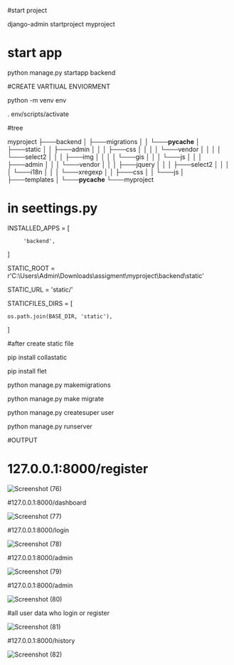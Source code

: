 #start project 

django-admin startproject myproject

# start app 

python manage.py startapp backend

#CREATE VARTIUAL ENVIORMENT

python -m venv env

. env/scripts/activate

#tree

myproject
├───backend
│   ├───migrations
│   │   └───__pycache__
│   ├───static
│   │   ├───admin
│   │   │   ├───css
│   │   │   │   └───vendor
│   │   │   │       └───select2
│   │   │   ├───img
│   │   │   │   └───gis
│   │   │   └───js
│   │   │       ├───admin
│   │   │       └───vendor
│   │   │           ├───jquery
│   │   │           ├───select2
│   │   │           │   └───i18n
│   │   │           └───xregexp
│   │   ├───css
│   │   └───js
│   ├───templates
│   └───__pycache__
└───myproject

# in seettings.py

INSTALLED_APPS = [

         'backend',
]


STATIC_ROOT = r'C:\Users\Admin\Downloads\assigment\myproject\backend\static'

STATIC_URL = 'static/'

STATICFILES_DIRS = [
   
    os.path.join(BASE_DIR, 'static'),

]

#after create static file 

pip install collastatic

pip install flet

python manage.py makemigrations

python manage.py make migrate


python manage.py createsuper user

python manage.py runserver

#OUTPUT

# 127.0.0.1:8000/register

![Screenshot (76)](https://github.com/vaishnavikapile22/1/assets/149785862/c1866b49-ecdf-40fd-9d49-5921cc66275b)

#127.0.0.1:8000/dashboard

![Screenshot (77)](https://github.com/vaishnavikapile22/1/assets/149785862/41d3c813-acd6-4808-a332-ea7774c0486d)


#127.0.0.1:8000/login

![Screenshot (78)](https://github.com/vaishnavikapile22/1/assets/149785862/a9d6826c-981a-4265-a3a5-0e0ef7fa5ed4)


#127.0.0.1:8000/admin

![Screenshot (79)](https://github.com/vaishnavikapile22/1/assets/149785862/fda003bd-a8b4-4e56-8ccd-84ee02f36ded)


#127.0.0.1:8000/admin

![Screenshot (80)](https://github.com/vaishnavikapile22/1/assets/149785862/55f26f59-d01e-403a-975f-d311844609d7)


#all user data who login or register

![Screenshot (81)](https://github.com/vaishnavikapile22/1/assets/149785862/127fb3e8-511c-43e0-9bdc-b6a81d4b8e91)


#127.0.0.1:8000/history

![Screenshot (82)](https://github.com/vaishnavikapile22/1/assets/149785862/35ccffdc-9a3a-43f8-b743-040bcd1fd0cf)



